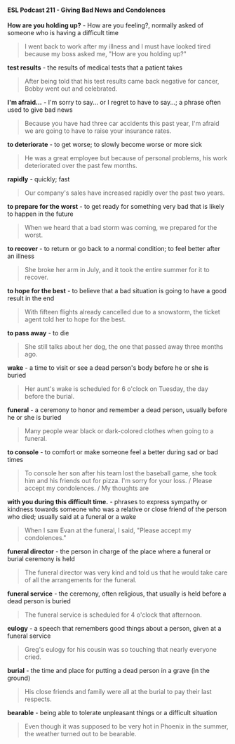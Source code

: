 #### ESL Podcast 211 - Giving Bad News and Condolences

**How are you holding up?** - How are you feeling?, normally asked of someone
who is having a difficult time

> I went back to work after my illness and I must have looked tired because my
boss asked me, "How are you holding up?"

**test results** - the results of medical tests that a patient takes

> After being told that his test results came back negative for cancer, Bobby went
out and celebrated.

**I'm afraid...** - I'm sorry to say... or I regret to have to say...; a phrase often used
to give bad news

> Because you have had three car accidents this past year, I'm afraid we are
going to have to raise your insurance rates.

**to deteriorate** - to get worse; to slowly become worse or more sick

> He was a great employee but because of personal problems, his work
deteriorated over the past few months.

**rapidly** - quickly; fast

> Our company's sales have increased rapidly over the past two years.

**to prepare for the worst** - to get ready for something very bad that is likely to
happen in the future

> When we heard that a bad storm was coming, we prepared for the worst.

**to recover** - to return or go back to a normal condition; to feel better after an
illness

> She broke her arm in July, and it took the entire summer for it to recover.

**to hope for the best** - to believe that a bad situation is going to have a good
result in the end

> With fifteen flights already cancelled due to a snowstorm, the ticket agent told
her to hope for the best.

**to pass away** - to die

> She still talks about her dog, the one that passed away three months ago.

**wake** - a time to visit or see a dead person's body before he or she is buried

> Her aunt's wake is scheduled for 6 o'clock on Tuesday, the day before the
burial.

**funeral** - a ceremony to honor and remember a dead person, usually before he
or she is buried

> Many people wear black or dark-colored clothes when going to a funeral.

**to console** - to comfort or make someone feel a better during sad or bad times

> To console her son after his team lost the baseball game, she took him and his
friends out for pizza.
I'm sorry for your loss. / Please accept my condolences. / My thoughts are

**with you during this difficult time.** - phrases to express sympathy or kindness
towards someone who was a relative or close friend of the person who died;
usually said at a funeral or a wake

> When I saw Evan at the funeral, I said, "Please accept my condolences."

**funeral director** - the person in charge of the place where a funeral or burial
ceremony is held

> The funeral director was very kind and told us that he would take care of all the
arrangements for the funeral.

**funeral service** - the ceremony, often religious, that usually is held before a
dead person is buried

> The funeral service is scheduled for 4 o'clock that afternoon.

**eulogy** - a speech that remembers good things about a person, given at a
funeral service

> Greg's eulogy for his cousin was so touching that nearly everyone cried.

**burial** - the time and place for putting a dead person in a grave (in the ground)

> His close friends and family were all at the burial to pay their last respects.

**bearable** - being able to tolerate unpleasant things or a difficult situation

> Even though it was supposed to be very hot in Phoenix in the summer, the
weather turned out to be bearable.

